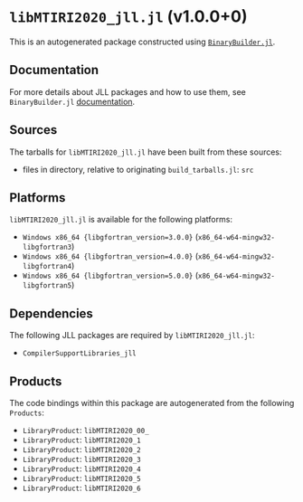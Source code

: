 # `libMTIRI2020_jll.jl` (v1.0.0+0)

This is an autogenerated package constructed using [`BinaryBuilder.jl`](https://github.com/JuliaPackaging/BinaryBuilder.jl).

## Documentation

For more details about JLL packages and how to use them, see `BinaryBuilder.jl` [documentation](https://docs.binarybuilder.org/stable/jll/).

## Sources

The tarballs for `libMTIRI2020_jll.jl` have been built from these sources:

* files in directory, relative to originating `build_tarballs.jl`: `src`

## Platforms

`libMTIRI2020_jll.jl` is available for the following platforms:

* `Windows x86_64 {libgfortran_version=3.0.0}` (`x86_64-w64-mingw32-libgfortran3`)
* `Windows x86_64 {libgfortran_version=4.0.0}` (`x86_64-w64-mingw32-libgfortran4`)
* `Windows x86_64 {libgfortran_version=5.0.0}` (`x86_64-w64-mingw32-libgfortran5`)

## Dependencies

The following JLL packages are required by `libMTIRI2020_jll.jl`:

* `CompilerSupportLibraries_jll`

## Products

The code bindings within this package are autogenerated from the following `Products`:

* `LibraryProduct`: `libMTIRI2020_00_`
* `LibraryProduct`: `libMTIRI2020_1`
* `LibraryProduct`: `libMTIRI2020_2`
* `LibraryProduct`: `libMTIRI2020_3`
* `LibraryProduct`: `libMTIRI2020_4`
* `LibraryProduct`: `libMTIRI2020_5`
* `LibraryProduct`: `libMTIRI2020_6`
